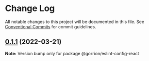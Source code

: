 # Change Log

All notable changes to this project will be documented in this file.
See [Conventional Commits](https://conventionalcommits.org) for commit guidelines.

## [0.1.1](https://github.com/gorrion-io/eslint/compare/@gorrion/eslint-config-react@0.1.0...@gorrion/eslint-config-react@0.1.1) (2022-03-21)

**Note:** Version bump only for package @gorrion/eslint-config-react

